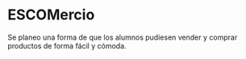 # ESCOMercio
Se planeo una forma de que los alumnos pudiesen vender y comprar productos de forma fácil y cómoda. 
